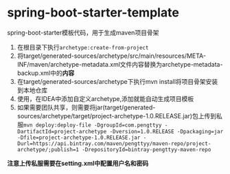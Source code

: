 # spring-boot-starter-template
spring-boot-starter模板代码，用于生成maven项目骨架
1. 在根目录下执行`archetype:create-from-project`
2. 将target/generated-sources/archetype/src/main/resources/META-INF/maven/archetype-metadata.xml文件内容替换为archetype-metadata-backup.xml中的**内容**
3. 在target/generated-sources/archetype下执行mvn install将项目骨架安装到本地仓库
4. 使用，在IDEA中添加自定义archetype,添加就能自动生成项目模板
5. 如果需要团队共享，则需要将jar(target/generated-sources/archetype/target/project-archetype-1.0.RELEASE.jar)包上传到私服`mvn deploy:deploy-file -DgroupId=com.pengttyy -DartifactId=project-archetype -Dversion=1.0.RELEASE -Dpackaging=jar -Dfile=project-archetype-1.0.RELEASE.jar -Durl=https://api.bintray.com/maven/pengttyy/maven-repo/project-archetype/;publish=1 -DrepositoryId=bintray-pengttyy-maven-repo`

**注意上传私服需要在setting.xml中配置用户名和密码**
